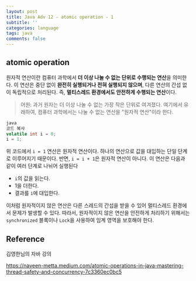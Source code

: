 ```yaml
---
layout: post
title: Java Adv 12 - atomic operation - 1
subtitle: ''
categories: language
tags: java
comments: false
---
```


## atomic operation

원자적 연산이란 컴퓨터 과학에서 **더 이상 나눌 수 없는 단위로 수행되는 연산**을 의미한다. 
이 연산은 중단 없이 **완전히 실행되거나 전혀 실행되지 않으며**, 다른 연산의 간섭 없이 독립적으로 처리된다. 
즉, **멀티스레드 환경에서도 안전하게 수행되는 연산**이다.

> 어원: 과거 원자는 더 이상 나눌 수 없는 가장 작은 단위로 여겨졌다. 여기에서 유래하여, 컴퓨터 과학에서는 나눌 수 없는 연산을 "원자적 연산"이라 한다.
>

```java
java
코드 복사
volatile int i = 0;
i = 1;
```

위 코드에서 `i = 1` 연산은 원자적 연산이다. 
하나의 연산으로 값을 대입하는 단일 단계로 이루어지기 때문이다.
반면, `i = i + 1`은 원자적 연산이 아니다. 
이 연산은 다음과 같이 여러 단계로 나뉘어 실행된다

- `i`의 값을 읽는다.
- 1을 더한다.
- 결과를 `i`에 대입한다.

이처럼 원자적이지 않은 연산은 다른 스레드의 간섭을 받을 수 있어 멀티스레드 환경에서 문제가 발생할 수 있다. 
따라서, 원자적이지 않은 연산을 안전하게 처리하기 위해서는 `synchronized` 블록이나 `Lock`을 사용하여 임계 영역을 보호해야 한다.

## Reference

김영한님의 자바 강의 

<https://naveen-metta.medium.com/atomic-operations-in-java-mastering-thread-safety-and-concurrency-7c3360ec0bc5>

